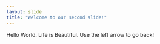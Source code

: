 ```yaml
---
layout: slide
title: "Welcome to our second slide!"
---
```

Hello World. Life is Beautiful.
Use the left arrow to go back!
